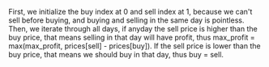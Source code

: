 First, we initialize the buy index at 0 and sell index at 1, because we can't sell before buying, and buying and selling in the same day is pointless. 
Then, we iterate through all days, if anyday the sell price is higher than the buy price, that means selling in that day will have profit, thus max_profit = max(max_profit, prices[sell] - prices[buy]). If the sell price is lower than the buy price, that means we should buy in that day, thus buy = sell. 